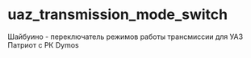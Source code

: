 # uaz_transmission_mode_switch
Шайбуино - переключатель режимов работы трансмиссии для УАЗ Патриот с РК Dymos
